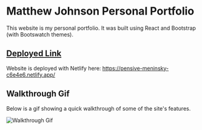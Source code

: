 # Matthew Johnson Personal Portfolio

This website is my personal portfolio. It was built using React and Bootstrap (with Bootswatch themes). 

## [Deployed Link](https://pensive-meninsky-c6e4e6.netlify.app/) 

Website is deployed with Netlify here: https://pensive-meninsky-c6e4e6.netlify.app/

## Walkthrough Gif

Below is a gif showing a quick walkthrough of some of the site's features. 

![Walkthrough Gif](https://github.com/MatthewRonaldJohnson/Personal-Portfolio/blob/main/assets/Portfolio-Walkthrough-Gif.gif?raw=true)

